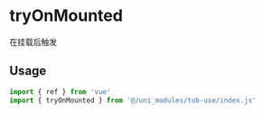# tryOnMounted

在挂载后触发

## Usage

```js
import { ref } from 'vue'
import { tryOnMounted } from '@/uni_modules/tob-use/index.js'


```

